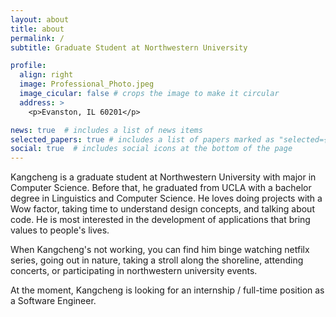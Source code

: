 ```yaml
---
layout: about
title: about
permalink: /
subtitle: Graduate Student at Northwestern University

profile:
  align: right
  image: Professional_Photo.jpeg
  image_cicular: false # crops the image to make it circular
  address: >
    <p>Evanston, IL 60201</p>

news: true  # includes a list of news items
selected_papers: true # includes a list of papers marked as "selected={true}"
social: true  # includes social icons at the bottom of the page
---
```

Kangcheng is a graduate student at Northwestern University with major in Computer Science. Before that, he graduated from UCLA with a bachelor degree in Linguistics and Computer Science. He loves doing projects with a Wow factor, taking time to understand design concepts, and talking about code. He is most interested in the development of applications that bring values to people's lives.

When Kangcheng's not working, you can find him binge watching netfilx series, going out in nature, taking a stroll along the shoreline, attending concerts, or participating in northwestern university events.

At the moment, Kangcheng is looking for an internship / full-time position as a Software Engineer.

